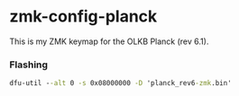 # zmk-config-planck

This is my ZMK keymap for the OLKB Planck (rev 6.1).

### Flashing

```cmd
dfu-util --alt 0 -s 0x08000000 -D 'planck_rev6-zmk.bin'
```
